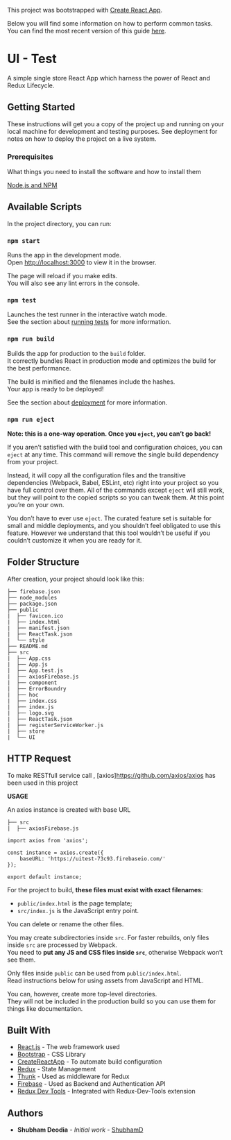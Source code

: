 This project was bootstrapped with [Create React App](https://github.com/facebookincubator/create-react-app).

Below you will find some information on how to perform common tasks.<br>
You can find the most recent version of this guide [here](https://github.com/facebookincubator/create-react-app/blob/master/packages/react-scripts/template/README.md).

# UI - Test

A simple single store React App which harness the power of React and Redux Lifecycle. 

## Getting Started

These instructions will get you a copy of the project up and running on your local machine for development and testing purposes. See deployment for notes on how to deploy the project on a live system.

### Prerequisites

What things you need to install the software and how to install them

[Node.js and NPM](https://www.npmjs.com/get-npm)

## Available Scripts

In the project directory, you can run:

### `npm start`

Runs the app in the development mode.<br>
Open [http://localhost:3000](http://localhost:3000) to view it in the browser.

The page will reload if you make edits.<br>
You will also see any lint errors in the console.

### `npm test`

Launches the test runner in the interactive watch mode.<br>
See the section about [running tests](#running-tests) for more information.

### `npm run build`

Builds the app for production to the `build` folder.<br>
It correctly bundles React in production mode and optimizes the build for the best performance.

The build is minified and the filenames include the hashes.<br>
Your app is ready to be deployed!

See the section about [deployment](#deployment) for more information.

### `npm run eject`

**Note: this is a one-way operation. Once you `eject`, you can’t go back!**

If you aren’t satisfied with the build tool and configuration choices, you can `eject` at any time. This command will remove the single build dependency from your project.

Instead, it will copy all the configuration files and the transitive dependencies (Webpack, Babel, ESLint, etc) right into your project so you have full control over them. All of the commands except `eject` will still work, but they will point to the copied scripts so you can tweak them. At this point you’re on your own.

You don’t have to ever use `eject`. The curated feature set is suitable for small and middle deployments, and you shouldn’t feel obligated to use this feature. However we understand that this tool wouldn’t be useful if you couldn’t customize it when you are ready for it.

## Folder Structure

After creation, your project should look like this:

```
├── firebase.json
├── node_modules
├── package.json
├── public
|  ├── favicon.ico
|  ├── index.html
|  ├── manifest.json
|  ├── ReactTask.json
|  └── style
├── README.md
├── src
|  ├── App.css
|  ├── App.js
|  ├── App.test.js
|  ├── axiosFirebase.js
|  ├── component
|  ├── ErrorBoundry
|  ├── hoc
|  ├── index.css
|  ├── index.js
|  ├── logo.svg
|  ├── ReactTask.json
|  ├── registerServiceWorker.js
|  ├── store
|  └── UI
```

## HTTP Request

To make RESTfull service call , [axios]https://github.com/axios/axios has been used in this project

  **USAGE**

An axios instance is created with base URL

```
├── src
|  ├── axiosFirebase.js
```

```
import axios from 'axios';

const instance = axios.create({
    baseURL: 'https://uitest-73c93.firebaseio.com/'
});

export default instance;
```

For the project to build, **these files must exist with exact filenames**:

* `public/index.html` is the page template;
* `src/index.js` is the JavaScript entry point.

You can delete or rename the other files.

You may create subdirectories inside `src`. For faster rebuilds, only files inside `src` are processed by Webpack.<br>
You need to **put any JS and CSS files inside `src`**, otherwise Webpack won’t see them.

Only files inside `public` can be used from `public/index.html`.<br>
Read instructions below for using assets from JavaScript and HTML.

You can, however, create more top-level directories.<br>
They will not be included in the production build so you can use them for things like documentation.



## Built With

* [React.js](https://reactjs.org/) - The web framework used
* [Bootstrap](https://getbootstrap.com/) - CSS Library
* [CreateReactApp](https://github.com/facebook/create-react-app) - To automate build configuration
* [Redux](https://redux.js.org/) - State Management
* [Thunk](https://github.com/gaearon/redux-thunk) - Used as middleware for Redux
* [Firebase](https://firebase.google.com/) - Used as Backend and Authentication API
* [Redux Dev Tools](https://github.com/zalmoxisus/redux-devtools-extension) - Integrated with Redux-Dev-Tools extension

## Authors

* **Shubham Deodia** - *Initial work* - [ShubhamD](https://github.com/shubham2809)
